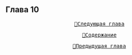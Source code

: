 ## Глава 10


<div align="center">
<a href="/Воды%20Пактола/Часть%20I.%20«Демиург»/Глава%2011.md"><pre>🚀Следующая глава</pre></a>
<a href="/Воды%20Пактола/Содержание.md"><pre>📑Содержание</pre></a>
<a href="/Воды%20Пактола/Часть%20I.%20«Демиург»/Глава%2009.md"><pre>🚩Предыдущая глава</pre></a>
</div>


